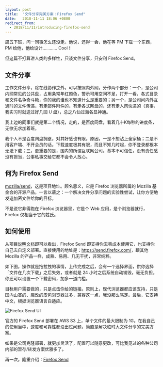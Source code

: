 ```yaml
---
layout: post
title:  "文件分享完美方案：Firefox Send"
date:   2018-11-11 18:06 +0800
redirect_from:
  - 2018/11/11/introducing-firefox-send
---
```


周五下班，问一同事怎么还没走。他说，还得一会，他在等 PM 下载一个东西，PM 给他，他给设计………… Cool！

但这篇不打算讲人类的多样性，只谈文件分享，只安利 Firefox Send。

## 文件分享

工作文件分享，除在线协作之外，可以按照内外网，分作两个部分：一个，是公司内网常见的公共盘，占用条常年红颜色，警示可用空间不足，打开一看，各式目录和文件名争奇斗艳，你的我的谁也不知道什么是重要的；另一个，是公司间内外互通时的文件传递，有走邮件附件的，有走各式网盘的，还有走人肉快递的（真事，我实习时就送过好几回 U 盘），总之八仙过海各显神通。

我上边的同事们就是第二个情况，走的，是百度网盘，看着几十K每秒的进度条，无欲无求加着班。

我个人不是百度网盘拥趸，对其好感也有限，原因，一是不想沾上全家桶；二是不用客户端、不开会员的话，下载速度极其有限，而且不知几时起，你不登录都根本无法下载；三，更重要的是，国内的所谓互联网公司，基本不可信任，没有责任感没有担当，公事私事交给它都不会令人放心。

## 何为 Firefox Send

[mozilla/send](https://github.com/mozilla/send)，这是项目地址。顾名思义，它是 Firefox 浏览器所属的 Mozilla 基金会的开源产品。一言以蔽之：一个解决文件分享问题的实验性尝试，让你方便地发送加密文件给你的目标。

不是说它非得跑在 Firefox 浏览器里，它是个 Web 应用，是个浏览器就行，Firefox 仅相当于它的姓氏。

## 如何使用

从项目[说明文档](https://github.com/mozilla/send/blob/master/README.md)即可以看出，Firefox Send 即支持你去零成本使用它，也支持你自己去自定义部署。直接使用的地址是：<https://send.firefox.com/>，跟其他 Mozilla 的产品一样，成熟、易用、几无干扰，非常纯粹。

如下图，操作就是拖拉拽的事情，上传完成之后，会有一个选择界面，供你选择「文件在几次下载」之后失效，或者就是 24 小时之后系统自动销毁，毫无负担。你还可以设置一个下载密码，加多一道门槛。

目标用户需要做的，只是点击你给的链接。原则上，现代浏览器都应该支持，只是国内山寨的、魔改的皮包浏览器过多，兼容这一点，我没那么笃定。最后，它支持中文，根据浏览器语言自适应。

![Firefox Send UI](https://testpilot.firefox.com/static/images/experiments/send/experiments_experimentdetail/send-1.edf8aff2.jpg)

官方的 Firefox Send 部署在 AWS S3 上，单个文件的最大限制为 1G，在我自己的使用当中，速度和可靠性都没出过问题，简直是解决临时大文件分享的完美方案。

如果是公司克隆部署，就更加灵活了，配置可以随意更改，可比我见过的各种公司内部的暂存/转发方案优雅多了。

再一次，隆重介绍：[Firefox Send](https://send.firefox.com)